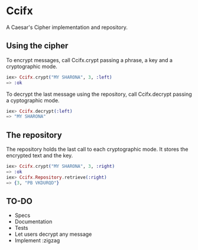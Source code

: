 # Ccifx

A Caesar's Cipher implementation and repository.

## Using the cipher

To encrypt messages, call Ccifx.crypt passing a phrase, a key and a cryptographic mode.

```elixir
iex> Ccifx.crypt("MY SHARONA", 3, :left)
=> :ok
```
To decrypt the last message using the repository, call Ccifx.decrypt passing a cyptographic mode.

```elixir
iex> Ccifx.decrypt(:left)
=> "MY SHARONA"
```

## The repository

The repository holds the last call to each cryptographic mode. It stores the encrypted text and the key.

```elixir
iex> Ccifx.crypt("MY SHARONA", 3, :right)
=> :ok
iex> Ccifx.Repository.retrieve(:right)
=> {3, "PB VKDURQD"}
```

## TO-DO
- Specs
- Documentation
- Tests
- Let users decrypt any message
- Implement :zigzag
